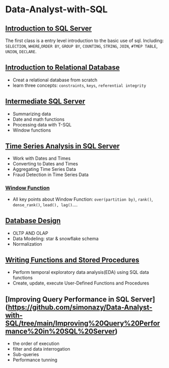 # Data-Analyst-with-SQL

## [Introduction to SQL Server](https://github.com/simonazy/Data-Analyst-with-SQL/tree/main/Introduction%20to%20SQL%20Server)
The first class is a entry level introduction to the basic use of sql. Including: `SELECTION`, `WHERE`,`ORDER BY`, `GROUP BY`, `COUNTING`, `STRING`, `JOIN`, `#TMEP TABLE`, `UNION`, `DECLARE`. 

## [Introduction to Relational Database](https://github.com/simonazy/Data-Analyst-with-SQL/tree/main/Introduction%20to%20Relational%20Database%20in%20SQL)
+ Creat a relational database from scratch
+ learn three concepts: `constraints`, `keys`, `referential integrity`


## [Intermediate SQL Server](https://github.com/simonazy/Data-Analyst-with-SQL/tree/main/Intermediate%20SQL%20Server)
+ Summarizing data
+ Date and math functions
+ Processing data with T-SQL
+ Window functions


## [Time Series Analysis in SQL Server](https://github.com/simonazy/Data-Analyst-with-SQL/tree/main/Time%20Series%20Analysis%20in%20SQL%20Server)

+ Work with Dates and Times
+ Converting to Dates and Times
+ Aggregating Time Series Data
+ Fraud Detection in Time Series Data

### [Window Function](https://github.com/simonazy/Data-Analyst-with-SQL/tree/main/Window%20Function)
+ All key points about Window Function: `over(partition by)`, `rank()`, `dense_rank()`, `lead(), lag()`....

## [Database Design](https://github.com/simonazy/Data-Analyst-with-SQL/tree/main/DataBase%20Design)
+ OLTP AND OLAP
+ Data Modeling: star & snowflake schema
+ Normalization

## [Writing Functions and Stored Procedures](https://github.com/simonazy/Data-Analyst-with-SQL/tree/main/Writing%20Functions%20and%20Stored%20Procedures%20in%20SQL%20Server)
+ Perform temporal exploratory data analysis(EDA) using SQL data functions
+ Create, update, execute User-Defined Functions and Procedures

## [Improving Query Performance in SQL Server] (https://github.com/simonazy/Data-Analyst-with-SQL/tree/main/Improving%20Query%20Performance%20in%20SQL%20Server)
+ the order of execution
+ filter and data interrogation
+ Sub-queries
+ Performance tunning
